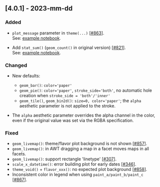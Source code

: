 ## [4.0.1] - 2023-mm-dd

### Added

- `plot_message` parameter in `theme(...)` [[#863](https://github.com/JetBrains/lets-plot/issues/863)].  
  See: [example notebook](https://nbviewer.jupyter.org/github/JetBrains/lets-plot/blob/master/docs/f-23d/theme_plot_message.ipynb).  

- Add `stat_sum()` (`geom_count()` in original version) [[#821](https://github.com/JetBrains/lets-plot/issues/821)].  
  See: [example notebook](https://nbviewer.org/github/JetBrains/lets-plot/blob/master/docs/f-23d/stat_sum.ipynb).  

### Changed

- New defaults:
    - `geom_bar()`: `color='paper'`
    - `geom_pie()`:  `color='paper'`, `stroke_side='both'`, no automatic hole creation when `stroke_side = 'both'/'inner'`
    - `geom_tile()`, `geom_bin2d()`: `size=0, color='paper'`; the `alpha` aesthetic parameter is not applied to the stroke.

- The `alpha` aesthetic parameter overrides the alpha channel in the color, even if the original value was set via the RGBA specification.


### Fixed

- `geom_livemap()`: theme/flavor plot background is not shown [[#857](https://github.com/JetBrains/lets-plot/issues/857)].
- `geom_livemap()`: in AWT dragging a map in a facet moves maps in all facets.
- `geom_livemap()`: support rectangle 'linetype' [[#307](https://github.com/JetBrains/lets-plot/issues/307)].
- `scale_x_datetime()`: error building plot for early dates [[#346](https://github.com/JetBrains/lets-plot/issues/346)].
- `theme_void()` + `flavor_xxx()`: no expected plot background [[#858](https://github.com/JetBrains/lets-plot/issues/858)].
- Inconsistent color in legend when using `paint_a/paint_b/paint_c` [[#867](https://github.com/JetBrains/lets-plot/issues/867)].